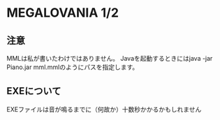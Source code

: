 # MEGALOVANIA 1/2
## 注意
MMLは私が書いたわけではありません。
Javaを起動するときにはjava -jar Piano.jar mml.mmlのようにパスを指定します。
## EXEについて
EXEファイルは音が鳴るまでに（何故か）十数秒かかるかもしれません
